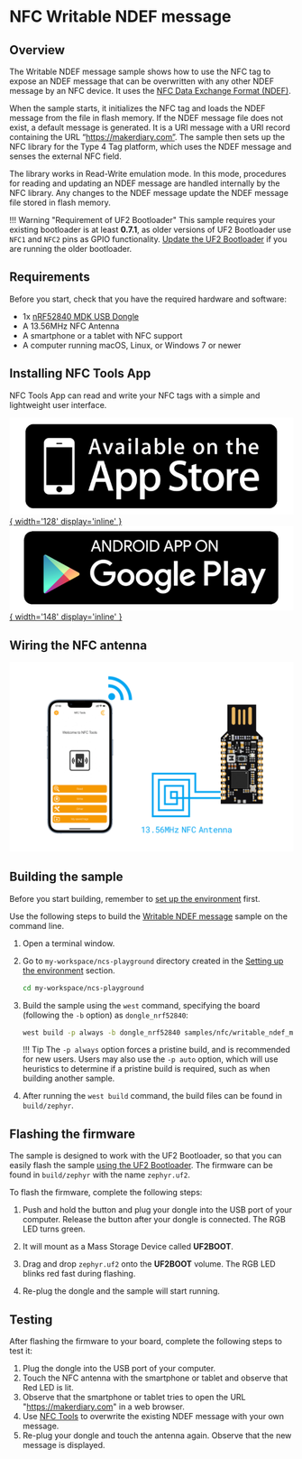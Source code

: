 # NFC Writable NDEF message

## Overview

The Writable NDEF message sample shows how to use the NFC tag to expose an NDEF message that can be overwritten with any other NDEF message by an NFC device. It uses the [NFC Data Exchange Format (NDEF)].

When the sample starts, it initializes the NFC tag and loads the NDEF message from the file in flash memory. If the NDEF message file does not exist, a default message is generated. It is a URI message with a URI record containing the URL “https://makerdiary.com”. The sample then sets up the NFC library for the Type 4 Tag platform, which uses the NDEF message and senses the external NFC field.

The library works in Read-Write emulation mode. In this mode, procedures for reading and updating an NDEF message are handled internally by the NFC library. Any changes to the NDEF message update the NDEF message file stored in flash memory.

!!! Warning "Requirement of UF2 Bootloader"
    This sample requires your existing bootloader is at least __0.7.1__, as older versions of UF2 Bootloader use `NFC1` and `NFC2` pins as GPIO functionality. [Update the UF2 Bootloader](../../../../programming/uf2boot.md#updating-the-uf2-bootloader) if you are running the older bootloader.

## Requirements

Before you start, check that you have the required hardware and software:

- 1x [nRF52840 MDK USB Dongle](https://makerdiary.com/products/nrf52840-mdk-usb-dongle)
- A 13.56MHz NFC Antenna
- A smartphone or a tablet with NFC support
- A computer running macOS, Linux, or Windows 7 or newer

## Installing NFC Tools App

NFC Tools App can read and write your NFC tags with a simple and lightweight user interface.

[![App Store](../../../../assets/images/appstore.png){ width='128' display='inline' }](hhttps://apps.apple.com/us/app/nfc-tools/id1252962749)
[![Google Play](../../../../assets/images/google-play-badge.png){ width='148' display='inline' }](https://play.google.com/store/apps/details?id=com.wakdev.wdnfc)

## Wiring the NFC antenna

![](../../../../assets/images/wiring_nfc_ant.png)

## Building the sample

Before you start building, remember to [set up the environment](../../setup.md) first.

Use the following steps to build the [Writable NDEF message] sample on the command line.

1. Open a terminal window.

2. Go to `my-workspace/ncs-playground` directory created in the [Setting up the environment](../../setup.md#get-the-code) section.

    ``` bash linenums="1"
    cd my-workspace/ncs-playground
    ```

3. Build the sample using the `west` command, specifying the board (following the `-b` option) as `dongle_nrf52840`:

    ``` bash linenums="1"
    west build -p always -b dongle_nrf52840 samples/nfc/writable_ndef_msg
    ```

    !!! Tip
        The `-p always` option forces a pristine build, and is recommended for new users. Users may also use the `-p auto` option, which will use heuristics to determine if a pristine build is required, such as when building another sample.

4. After running the `west build` command, the build files can be found in `build/zephyr`.

## Flashing the firmware

The sample is designed to work with the UF2 Bootloader, so that you can easily flash the sample [using the UF2 Bootloader](../../../../programming/uf2boot.md). The firmware can be found in `build/zephyr` with the name `zephyr.uf2`.

To flash the firmware, complete the following steps:

1. Push and hold the button and plug your dongle into the USB port of your computer. Release the button after your dongle is connected. The RGB LED turns green.

2. It will mount as a Mass Storage Device called __UF2BOOT__.

3. Drag and drop `zephyr.uf2` onto the __UF2BOOT__ volume. The RGB LED blinks red fast during flashing.

4. Re-plug the dongle and the sample will start running.

## Testing

After flashing the firmware to your board, complete the following steps to test it:

1. Plug the dongle into the USB port of your computer.
2. Touch the NFC antenna with the smartphone or tablet and observe that Red LED is lit.
3. Observe that the smartphone or tablet tries to open the URL "https://makerdiary.com" in a web browser.
4. Use [NFC Tools](#installing-nfc-tools-app) to overwrite the existing NDEF message with your own message.
4. Re-plug your dongle and touch the antenna again. Observe that the new message is displayed.

[NFC Data Exchange Format (NDEF)]: https://developer.nordicsemi.com/nRF_Connect_SDK/doc/latest/nrf/libraries/nfc/ndef/index.html#lib-nfc-ndef
[Writable NDEF message]: https://github.com/makerdiary/ncs-playground/tree/main/samples/nfc/writable_ndef_msg
